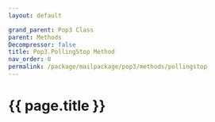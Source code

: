 ```yaml
---
layout: default

grand_parent: Pop3 Class
parent: Methods
Decompressor: false
title: Pop3.PollingStop Method
nav_order: 8
permalink: /package/mailpackage/pop3/methods/pollingstop
---
```

# {{ page.title }}